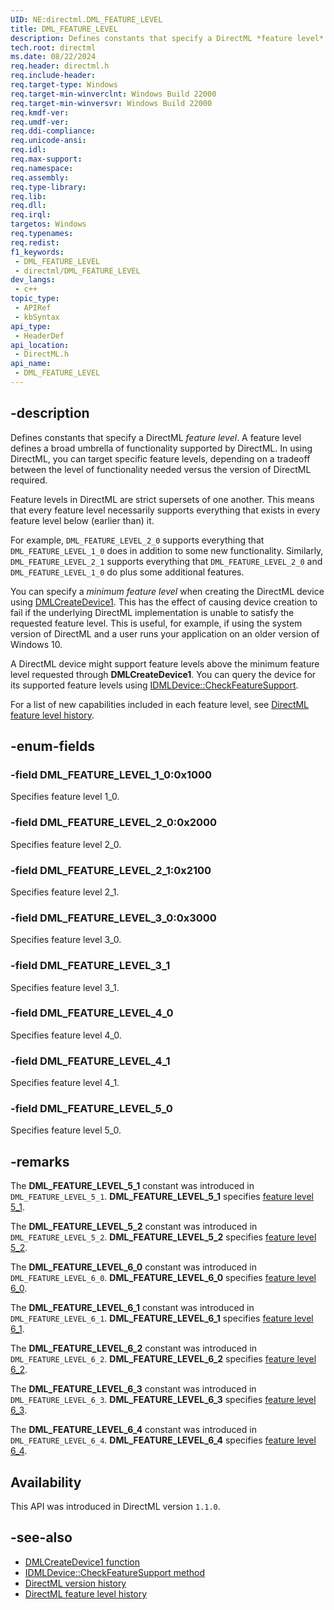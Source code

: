 ```yaml
---
UID: NE:directml.DML_FEATURE_LEVEL
title: DML_FEATURE_LEVEL
description: Defines constants that specify a DirectML *feature level*. A feature level defines a broad umbrella of functionality supported by DirectML.
tech.root: directml
ms.date: 08/22/2024
req.header: directml.h
req.include-header: 
req.target-type: Windows
req.target-min-winverclnt: Windows Build 22000
req.target-min-winversvr: Windows Build 22000
req.kmdf-ver: 
req.umdf-ver: 
req.ddi-compliance: 
req.unicode-ansi: 
req.idl: 
req.max-support: 
req.namespace: 
req.assembly: 
req.type-library: 
req.lib: 
req.dll: 
req.irql: 
targetos: Windows
req.typenames: 
req.redist: 
f1_keywords:
 - DML_FEATURE_LEVEL
 - directml/DML_FEATURE_LEVEL
dev_langs:
 - c++
topic_type:
 - APIRef
 - kbSyntax
api_type:
 - HeaderDef
api_location:
 - DirectML.h
api_name:
 - DML_FEATURE_LEVEL
---
```


## -description

Defines constants that specify a DirectML *feature level*. A feature level defines a broad umbrella of functionality supported by DirectML. In using DirectML, you can target specific feature levels, depending on a tradeoff between the level of functionality needed versus the version of DirectML required.

Feature levels in DirectML are strict supersets of one another. This means that every feature level necessarily supports everything that exists in every feature level below (earlier than) it.

For example, `DML_FEATURE_LEVEL_2_0` supports everything that `DML_FEATURE_LEVEL_1_0` does in addition to some new functionality. Similarly, `DML_FEATURE_LEVEL_2_1` supports everything that `DML_FEATURE_LEVEL_2_0` and `DML_FEATURE_LEVEL_1_0` do plus some additional features.

You can specify a *minimum feature level* when creating the DirectML device using [DMLCreateDevice1](/windows/win32/api/directml/nf-directml-dmlcreatedevice1). This has the effect of causing device creation to fail if the underlying DirectML implementation is unable to satisfy the requested feature level. This is useful, for example, if using the system version of DirectML and a user runs your application on an older version of Windows 10.

A DirectML device might support feature levels above the minimum feature level requested through **DMLCreateDevice1**. You can query the device for its supported feature levels using [IDMLDevice::CheckFeatureSupport](/windows/win32/api/directml/nf-directml-idmldevice-checkfeaturesupport).

For a list of new capabilities included in each feature level, see [DirectML feature level history](/windows/ai/directml/dml-feature-level-history).

## -enum-fields

### -field DML_FEATURE_LEVEL_1_0:0x1000

Specifies feature level 1_0.

### -field DML_FEATURE_LEVEL_2_0:0x2000

Specifies feature level 2_0.

### -field DML_FEATURE_LEVEL_2_1:0x2100

Specifies feature level 2_1.

### -field DML_FEATURE_LEVEL_3_0:0x3000

Specifies feature level 3_0.

### -field DML_FEATURE_LEVEL_3_1

Specifies feature level 3_1.

### -field DML_FEATURE_LEVEL_4_0

Specifies feature level 4_0.

### -field DML_FEATURE_LEVEL_4_1

Specifies feature level 4_1.

### -field DML_FEATURE_LEVEL_5_0

Specifies feature level 5_0.

## -remarks

The **DML_FEATURE_LEVEL_5_1** constant was introduced in `DML_FEATURE_LEVEL_5_1`. **DML_FEATURE_LEVEL_5_1** specifies [feature level 5_1](/windows/ai/directml/dml-feature-level-history#dml_feature_level_5_1).

The **DML_FEATURE_LEVEL_5_2** constant was introduced in `DML_FEATURE_LEVEL_5_2`. **DML_FEATURE_LEVEL_5_2** specifies [feature level 5_2](/windows/ai/directml/dml-feature-level-history#dml_feature_level_5_2).

The **DML_FEATURE_LEVEL_6_0** constant was introduced in `DML_FEATURE_LEVEL_6_0`. **DML_FEATURE_LEVEL_6_0** specifies [feature level 6_0](/windows/ai/directml/dml-feature-level-history#dml_feature_level_6_0).

The **DML_FEATURE_LEVEL_6_1** constant was introduced in `DML_FEATURE_LEVEL_6_1`. **DML_FEATURE_LEVEL_6_1** specifies [feature level 6_1](/windows/ai/directml/dml-feature-level-history#dml_feature_level_6_1).

The **DML_FEATURE_LEVEL_6_2** constant was introduced in `DML_FEATURE_LEVEL_6_2`. **DML_FEATURE_LEVEL_6_2** specifies [feature level 6_2](/windows/ai/directml/dml-feature-level-history#dml_feature_level_6_2).

The **DML_FEATURE_LEVEL_6_3** constant was introduced in `DML_FEATURE_LEVEL_6_3`. **DML_FEATURE_LEVEL_6_3** specifies [feature level 6_3](/windows/ai/directml/dml-feature-level-history#dml_feature_level_6_3).

The **DML_FEATURE_LEVEL_6_4** constant was introduced in `DML_FEATURE_LEVEL_6_4`. **DML_FEATURE_LEVEL_6_4** specifies [feature level 6_4](/windows/ai/directml/dml-feature-level-history#dml_feature_level_6_4).

## Availability

This API was introduced in DirectML version `1.1.0`.

## -see-also

* [DMLCreateDevice1 function](/windows/win32/api/directml/nf-directml-dmlcreatedevice1)
* [IDMLDevice::CheckFeatureSupport method](/windows/win32/api/directml/nf-directml-idmldevice-checkfeaturesupport)
* [DirectML version history](/windows/ai/directml/dml-version-history)
* [DirectML feature level history](/windows/ai/directml/dml-feature-level-history)
